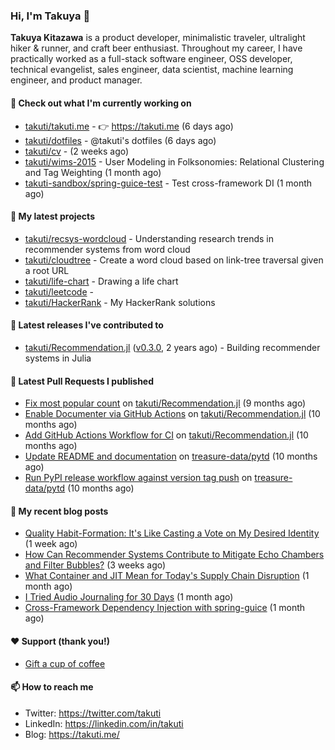 ### Hi, I'm Takuya 👋

**Takuya Kitazawa** is a product developer, minimalistic traveler, ultralight hiker & runner, and craft beer enthusiast. Throughout my career, I have practically worked as a full-stack software engineer, OSS developer, technical evangelist, sales engineer, data scientist, machine learning engineer, and product manager.

#### 👷 Check out what I'm currently working on

- [takuti/takuti.me](https://github.com/takuti/takuti.me) - :point_right: https://takuti.me (6 days ago)
- [takuti/dotfiles](https://github.com/takuti/dotfiles) - @takuti&#39;s dotfiles (6 days ago)
- [takuti/cv](https://github.com/takuti/cv) -  (2 weeks ago)
- [takuti/wims-2015](https://github.com/takuti/wims-2015) - User Modeling in Folksonomies: Relational Clustering and Tag Weighting (1 month ago)
- [takuti-sandbox/spring-guice-test](https://github.com/takuti-sandbox/spring-guice-test) - Test cross-framework DI (1 month ago)

#### 🌱 My latest projects

- [takuti/recsys-wordcloud](https://github.com/takuti/recsys-wordcloud) - Understanding research trends in recommender systems from word cloud
- [takuti/cloudtree](https://github.com/takuti/cloudtree) - Create a word cloud based on link-tree traversal given a root URL
- [takuti/life-chart](https://github.com/takuti/life-chart) - Drawing a life chart
- [takuti/leetcode](https://github.com/takuti/leetcode) - 
- [takuti/HackerRank](https://github.com/takuti/HackerRank) - My HackerRank solutions

#### 🔭 Latest releases I've contributed to

- [takuti/Recommendation.jl](https://github.com/takuti/Recommendation.jl) ([v0.3.0](https://github.com/takuti/Recommendation.jl/releases/tag/v0.3.0), 2 years ago) - Building recommender systems in Julia

#### 🔨 Latest Pull Requests I published

- [Fix most popular count](https://github.com/takuti/Recommendation.jl/pull/19) on [takuti/Recommendation.jl](https://github.com/takuti/Recommendation.jl) (9 months ago)
- [Enable Documenter via GitHub Actions](https://github.com/takuti/Recommendation.jl/pull/18) on [takuti/Recommendation.jl](https://github.com/takuti/Recommendation.jl) (10 months ago)
- [Add GitHub Actions Workflow for CI](https://github.com/takuti/Recommendation.jl/pull/17) on [takuti/Recommendation.jl](https://github.com/takuti/Recommendation.jl) (10 months ago)
- [Update README and documentation](https://github.com/treasure-data/pytd/pull/107) on [treasure-data/pytd](https://github.com/treasure-data/pytd) (10 months ago)
- [Run PyPI release workflow against version tag push](https://github.com/treasure-data/pytd/pull/106) on [treasure-data/pytd](https://github.com/treasure-data/pytd) (10 months ago)

#### 📜 My recent blog posts

- [Quality Habit-Formation: It&#39;s Like Casting a Vote on My Desired Identity](https://takuti.me/note/atomic-habits/) (1 week ago)
- [How Can Recommender Systems Contribute to Mitigate Echo Chambers and Filter Bubbles?](https://takuti.me/note/recsys-2021-echo-chambers-and-filter-bubbles/) (3 weeks ago)
- [What Container and JIT Mean for Today&#39;s Supply Chain Disruption](https://takuti.me/note/supply-chain-disruption/) (1 month ago)
- [I Tried Audio Journaling for 30 Days](https://takuti.me/note/audio-journaling/) (1 month ago)
- [Cross-Framework Dependency Injection with spring-guice](https://takuti.me/note/spring-guice/) (1 month ago)

#### ❤️ Support (thank you!)

- [Gift a cup of coffee](https://www.buymeacoffee.com/takuti)

#### 📫 How to reach me

- Twitter: https://twitter.com/takuti
- LinkedIn: https://linkedin.com/in/takuti
- Blog: https://takuti.me/
